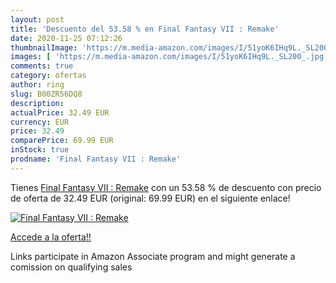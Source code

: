 ```yaml
---
layout: post
title: 'Descuento del 53.58 % en Final Fantasy VII : Remake'
date: 2020-11-25 07:12:26
thumbnailImage: 'https://m.media-amazon.com/images/I/51yoK6IHq9L._SL200_.jpg'
images: [ 'https://m.media-amazon.com/images/I/51yoK6IHq9L._SL200_.jpg' ]
comments: true
category: ofertas
author: ring
slug: B00ZR56DQ8
description:
actualPrice: 32.49 EUR
currency: EUR
price: 32.49
comparePrice: 69.99 EUR
inStock: true
prodname: 'Final Fantasy VII : Remake'
---
```


Tienes [Final Fantasy VII : Remake](https://www.amazon.fr/dp/B00ZR56DQ8/?tag=tolees0d-21) con un 53.58 % de descuento con precio de oferta de 32.49 EUR (original: 69.99 EUR) en el siguiente enlace!

[![Final Fantasy VII : Remake](https://m.media-amazon.com/images/I/51yoK6IHq9L._SL200_.jpg)](https://www.amazon.fr/dp/B00ZR56DQ8/?tag=tolees0d-21)

[Accede a la oferta!!](https://www.amazon.fr/dp/B00ZR56DQ8/?tag=tolees0d-21)

Links participate in Amazon Associate program and might generate a comission on qualifying sales


